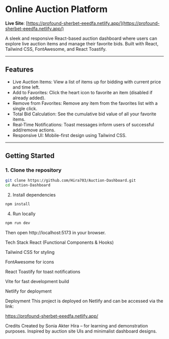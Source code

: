# Online Auction Platform

**Live Site**: [https://profound-sherbet-eeedfa.netlify.app/](https://profound-sherbet-eeedfa.netlify.app/)

A sleek and responsive React-based auction dashboard where users can explore live auction items and manage their favorite bids. Built with React, Tailwind CSS, FontAwesome, and React Toastify.

---

## Features

- Live Auction Items: View a list of items up for bidding with current price and time left.
- Add to Favorites: Click the heart icon to favorite an item (disabled if already added).
- Remove from Favorites: Remove any item from the favorites list with a single click.
- Total Bid Calculation: See the cumulative bid value of all your favorite items.
- Real-Time Notifications: Toast messages inform users of successful add/remove actions.
- Responsive UI: Mobile-first design using Tailwind CSS.

---

## Getting Started

### 1. Clone the repository
```bash
git clone https://github.com/Hira703/Auction-Dashboard.git
cd Auction-Dashboard
```
2. Install dependencies
```bash
npm install
```
4. Run locally
```bash
npm run dev
```
Then open http://localhost:5173 in your browser.

Tech Stack
React (Functional Components & Hooks)

Tailwind CSS for styling

FontAwesome for icons

React Toastify for toast notifications

Vite for fast development build

Netlify for deployment

Deployment
This project is deployed on Netlify and can be accessed via the link:

https://profound-sherbet-eeedfa.netlify.app/

Credits
Created by Sonia Akter Hira – for learning and demonstration purposes.
Inspired by auction site UIs and minimalist dashboard designs.
